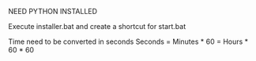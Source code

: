 NEED PYTHON INSTALLED

Execute installer.bat and create a shortcut for start.bat

Time need to be converted in seconds
Seconds = Minutes * 60 = Hours * 60 * 60
